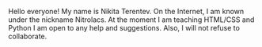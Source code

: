 Hello everyone! My name is Nikita Terentev. On the Internet, I am known under the nickname Nitrolacs.
At the moment I am teaching HTML/CSS and Python
I am open to any help and suggestions. Also, I will not refuse to collaborate.
